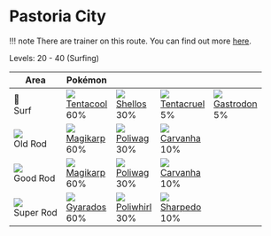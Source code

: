 # Pastoria City

!!! note
    There are trainer on this route. You can find out more [here](../../trainer_changes/pastoria_city/).

Levels: 20 - 40 (Surfing)

Area                         | Pokémon                          | &nbsp;                           | &nbsp;                           | &nbsp;                          | 
---                          | ---                              | ---                              | ---                              | ---                             | 
🌊<br> Surf                   | ![][072]<br> [Tentacool]<br> 60% | ![][422]<br> [Shellos]<br> 30%   | ![][073]<br> [Tentacruel]<br> 5% | ![][423]<br> [Gastrodon]<br> 5% | 
![][old-rod]<br> Old Rod     | ![][129]<br> [Magikarp]<br> 60%  | ![][060]<br> [Poliwag]<br> 30%   | ![][318]<br> [Carvanha]<br> 10%  | &nbsp;                          | 
![][good-rod]<br> Good Rod   | ![][129]<br> [Magikarp]<br> 60%  | ![][060]<br> [Poliwag]<br> 30%   | ![][318]<br> [Carvanha]<br> 10%  | &nbsp;                          | 
![][super-rod]<br> Super Rod | ![][130]<br> [Gyarados]<br> 60%  | ![][061]<br> [Poliwhirl]<br> 30% | ![][319]<br> [Sharpedo]<br> 10%  | &nbsp;                          | 

[Poliwag]: ../../pokemon_changes/060/
[Poliwhirl]: ../../pokemon_changes/061/
[Tentacool]: ../../pokemon_changes/072/
[Tentacruel]: ../../pokemon_changes/073/
[Magikarp]: ../../pokemon_changes/129/
[Gyarados]: ../../pokemon_changes/130/
[Carvanha]: ../../pokemon_changes/318/
[Sharpedo]: ../../pokemon_changes/319/
[Shellos]: ../../pokemon_changes/422/
[Gastrodon]: ../../pokemon_changes/423/
[good-rod]: ../img/items/good-rod.png
[old-rod]: ../img/items/old-rod.png
[super-rod]: ../img/items/super-rod.png
[060]: ../img/pokemon/060.png
[061]: ../img/pokemon/061.png
[072]: ../img/pokemon/072.png
[073]: ../img/pokemon/073.png
[129]: ../img/pokemon/129.png
[130]: ../img/pokemon/130.png
[318]: ../img/pokemon/318.png
[319]: ../img/pokemon/319.png
[422]: ../img/pokemon/422.png
[423]: ../img/pokemon/423.png
